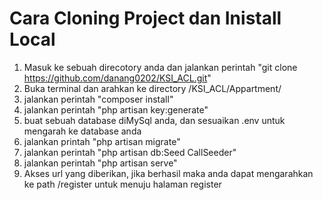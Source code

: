 # Cara Cloning Project dan Inistall Local

1. Masuk ke sebuah direcotory anda dan jalankan perintah "git clone https://github.com/danang0202/KSI_ACL.git"
2. Buka terminal dan arahkan ke  directory /KSI_ACL/Appartment/
3. jalankan perintah "composer install"
4. jalankan perintah "php artisan key:generate"
5. buat sebuah database diMySql anda, dan sesuaikan .env untuk mengarah ke database anda
6. jalankan printah "php artisan migrate"
7. jalankan perintah "php artisan db:Seed CallSeeder"
8. jalankan perintah "php artisan serve"
9. Akses url yang diberikan, jika  berhasil maka anda dapat mengarahkan ke path /register untuk menuju halaman register
